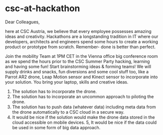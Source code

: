 # csc-at-hackathon
Dear Colleagues,

here at CSC Austria, we believe that every employee possesses amazing ideas and creativity. Hackathons are a longstanding tradition in IT where our developers, architects and engineers spend some hours to create a working product or prototype from scratch. Remember- done is better than perfect.

Join the mobility Team at 1PM CET in the Vienna office big conference room as we spend the hours prior to the CSC Summer Party hacking, learning and having some fun! Start brainstorming ideas & forming teams! We will supply drinks and snacks, fun diversions and some cool stuff too, like a Parrot AR2 drone, Leap Motion sensor and Kinect sensor to incorporate into your solution. You bring your laptop, skills and creative ideas. 



1. The solution has to incorporate the drone.
2. The solution has to incorporate an uncommon approach to piloting the drone.
3. The solution has to push data (whatever data) including meta data from the drone automatically to a CSC cloud in a secure way.
4. It would be nice if the solution would make the drone data stored in the cloud accessible on mobile devices.
5, It would be nice if the data could be used in some form of big data approach.

